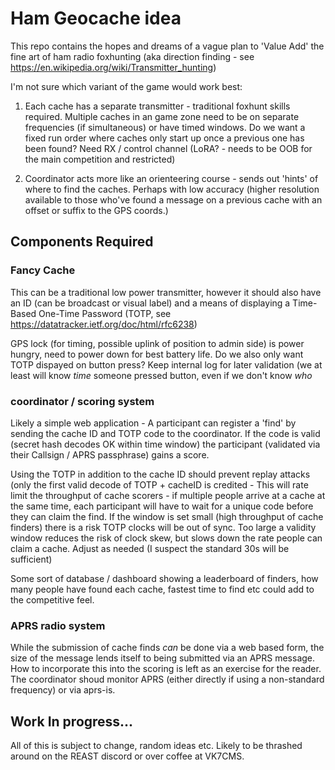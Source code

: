 # Ham Geocache idea
This repo contains the hopes and dreams of a vague plan to 'Value Add' the fine art of ham radio foxhunting (aka direction finding - see https://en.wikipedia.org/wiki/Transmitter_hunting) 

I'm not sure which variant of the game would work best: 
1. Each cache has a separate transmitter - traditional foxhunt skills required. Multiple caches in an game zone need to be on separate frequencies (if simultaneous) or have timed windows. Do we want a fixed run order where caches only start up once a previous one has been found? Need RX / control channel (LoRA? - needs to be OOB for the main competition and restricted)

2. Coordinator acts more like an orienteering course - sends out 'hints' of where to find the caches. Perhaps with low accuracy (higher resolution available to those who've found a message on a previous cache with an offset or suffix to the GPS coords.) 

## Components Required
### Fancy Cache
This can be a traditional low power transmitter, however it should also have an ID (can be broadcast or visual label) and a means of displaying a Time-Based One-Time Password (TOTP, see https://datatracker.ietf.org/doc/html/rfc6238) 

GPS lock (for timing, possible uplink of position to admin side) is power hungry, need to power down for best battery life. Do we also only want TOTP dispayed on button press? Keep internal log for later validation (we at least will know *time* someone pressed button, even if we don't know *who*

### coordinator / scoring system
Likely a simple web application - A participant can register a 'find' by sending the cache ID and TOTP code to the coordinator. If the code is valid (secret hash decodes OK within time window) the participant (validated via their Callsign / APRS passphrase) gains a score. 

Using the TOTP in addition to the cache ID should prevent replay attacks (only the first valid decode of TOTP + cacheID is credited - This will rate limit the throughput of cache scorers - if multiple people arrive at a cache at the same time, each participant will have to wait for a unique code before they can claim the find. If the window is set small (high throughput of cache finders) there is a risk TOTP clocks will be out of sync. Too large a validity window reduces the risk of clock skew, but slows down the rate people can claim a cache. Adjust as needed (I suspect the standard 30s will be sufficient)

Some sort of database / dashboard showing a leaderboard of finders, how many people have found each cache, fastest time to find etc could add to the competitive feel. 

### APRS radio system 
While the submission of cache finds *can* be done via a web based form, the size of the message lends itself to being submitted via an APRS message. How to incorporate this into the scoring is left as an exercise for the reader. 
The coordinator shoud monitor APRS (either directly if using a non-standard frequency) or via aprs-is. 


## Work In progress...
All of this is subject to change, random ideas etc. Likely to be thrashed around on the REAST discord or over coffee at VK7CMS. 
